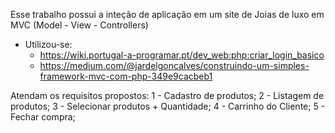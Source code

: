 Esse trabalho possui a inteção de aplicação em um site de Joias de luxo em MVC (Model - View - Controllers)

- Utilizou-se: 
    - https://wiki.portugal-a-programar.pt/dev_web:php:criar_login_basico
    - https://medium.com/@jardelgoncalves/construindo-um-simples-framework-mvc-com-php-349e9cacbeb1


Atendam os requisitos propostos: 
    1 - Cadastro de produtos;
    2 - Listagem de produtos;
    3 - Selecionar produtos + Quantidade;
    4 - Carrinho do Cliente;
    5 - Fechar compra; 